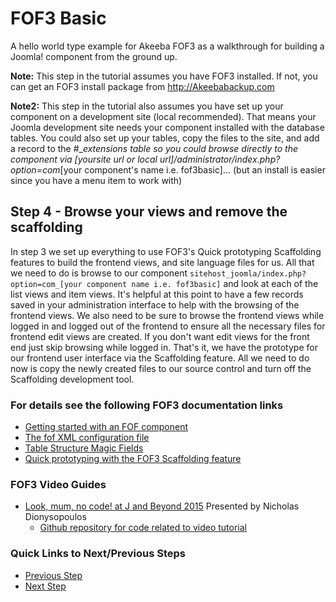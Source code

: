 # FOF3 Basic
A hello world type example for Akeeba FOF3  as a walkthrough for building a Joomla! component from the ground up.

**Note:** This step in the tutorial assumes you have FOF3 installed. If not, you can get an FOF3 install package from http://Akeebabackup.com

**Note2:** This step in the tutorial also assumes you have set up your component on a development site (local recommended). That means your Joomla development site needs your component installed with the database tables. You could also set up your tables, copy the files to the site, and add a record to the #__extensions table so you could browse directly to the component via [yoursite url or local url]/administrator/index.php?option=com_[your component's name i.e. fof3basic]... (but an install is easier since you have a menu item to work with)

## Step 4 - Browse your views and remove the scaffolding
In step 3 we set up everything to use FOF3's Quick prototyping Scaffolding features to build the frontend views, and site language files for us. All that we need to do is browse to our component `sitehost_joomla/index.php?option=com_[your component name i.e. fof3basic]` and look at each of the list views and item views. It's helpful at this point to have a few records saved in your administration interface to help with the browsing of the frontend views. We also need to be sure to browse the frontend views while logged in and logged out of the frontend to ensure all the necessary files for frontend edit views are created. If you don't want edit views for the front end just skip browsing while logged in. That's it, we have the prototype for our frontend user interface via the Scaffolding feature. All we need to do now is copy the newly created files to our source control and turn off the Scaffolding development tool.

### For details see the following FOF3 documentation links
- [Getting started with an FOF component](https://github.com/akeeba/fof/wiki/Getting-started-with-a-FOF-component)
- [The fof XML configuration file](https://github.com/akeeba/fof/wiki/The-XML-configuration-file)
- [Table Structure Magic Fields](https://github.com/akeeba/fof/wiki/The-DataModel#magic-fields)
- [Quick prototyping with the FOF3 Scaffolding feature](https://github.com/akeeba/fof/wiki/Scaffolding)

### FOF3 Video Guides
- [Look, mum, no code! at J and Beyond 2015](https://youtu.be/qwPzNNAM5RA) Presented by Nicholas Dionysopoulos
  - [Github repository for code related to video tutorial](https://github.com/akeeba/jab15)

### Quick Links to Next/Previous Steps
- [Previous Step](https://github.com/photodude/FOF3-Basic/tree/step-3-adding-the-site-side)
- [Next Step](https://github.com/photodude/FOF3-Basic/tree/step-5-clean-up)
